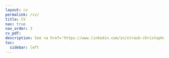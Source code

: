 ```yaml
---
layout: cv
permalink: /cv/
title: CV
nav: true
nav_order: 3
cv_pdf: 
description: See <a href='https://www.linkedin.com/in/straub-christopher/'>my LinkedIn profile</a> for additional information.
toc:
  sidebar: left
---
```

